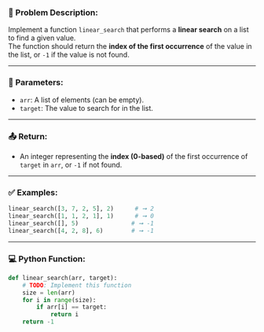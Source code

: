 ### 📝 Problem Description:

Implement a function `linear_search` that performs a **linear search** on a list to find a given value.  
The function should return the **index of the first occurrence** of the value in the list, or `-1` if the value is not found.

---

### 🔢 Parameters:

- `arr`: A list of elements (can be empty).
- `target`: The value to search for in the list.

---

### 📤 Return:

- An integer representing the **index (0-based)** of the first occurrence of `target` in `arr`, or `-1` if not found.

---

### ✅ Examples:

```python
linear_search([3, 7, 2, 5], 2)      # ➞ 2
linear_search([1, 1, 2, 1], 1)      # ➞ 0
linear_search([], 5)               # ➞ -1
linear_search([4, 2, 8], 6)        # ➞ -1
```

---

### 💻 Python Function:

```python
def linear_search(arr, target):
    # TODO: Implement this function
    size = len(arr)
    for i in range(size):
        if arr[i] == target:
            return i
    return -1
```
